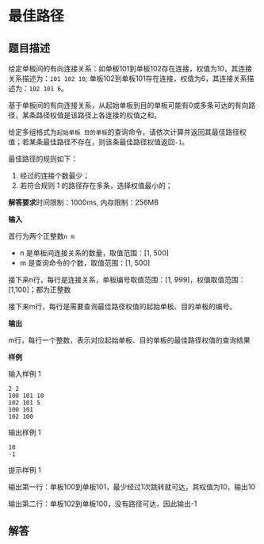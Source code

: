 # 最佳路径

## 题目描述

给定单板间的有向连接关系：如单板101到单板102存在连接，权值为10，其连接关系描述为：`101 102 10`; 单板102到单板101存在连接，权值为6，其连接关系描述为：`102 101 6`。

基于单板间的有向连接关系，从起始单板到目的单板可能有0或多条可达的有向路径，某条路径权值是该路径上各连接的权值之和。

给定多组格式为`起始单板 目的单板`的查询命令，请依次计算并返回其最佳路径权值；若某条最佳路径不存在，则该条最佳路径权值返回`-1`。

最佳路径的规则如下：

1.  经过的连接个数最少；
2.  若符合规则 1 的路径存在多条，选择权值最小的；

**解答要求**时间限制：1000ms, 内存限制：256MB

**输入**

首行为两个正整数`n m`

-   n 是单板间连接关系的数量，取值范围：[1, 500]
-   m 是查询命令的个数，取值范围：[1, 500]

接下来n行，每行是连接关系，单板编号取值范围：[1, 999]，权值取值范围：[1,100]；都为正整数

接下来m行，每行是需要查询最佳路径权值的起始单板、目的单板的编号。

**输出**

m行，每行一个整数，表示对应起始单板、目的单板的最佳路径权值的查询结果

**样例**

输入样例 1

```
2 2
100 101 10
102 101 5
100 101
102 100
```

输出样例 1

```
10
-1
```

提示样例 1

输出第一行：单板100到单板101，最少经过1次跳转就可达，其权值为10，输出10

输出第二行：单板102到单板100，没有路径可达，因此输出-1

## 解答